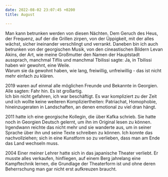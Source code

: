 ```yaml
---
date: 2022-08-02 23:07:45 +0200
title: August

---
```

Man kann betrunken werden von diesen Nächten. Dem Geruch des Heus, der Frequenz, auf der die Grillen zirpen, von der Üppigkeit, mit der alles wächst, sicher ineinander verschlingt und verrankt. Daneben bin ich auch betrunken von der georgischen Musik, von den cineastischen Bildern Levan Akins, der Art, wie meine Großmutter den Namen der Hauptstadt aussprach, manchmal Tiflis und manchmal Tbilissi sagte: Ja, in Tbilissi haben wir gewohnt, eine Weile.  
Warum sie da gewohnt haben, wie lang, freiwillig, unfreiwillig - das ist nicht mehr einfach zu klären.

2019 waren auf einmal alle möglichen Freunde und Bekannte in Georgien. Alle sagten: Fahr hin. Es ist großartig.   
Ich bin nicht gefahren, ich war beschäftigt. Es war kompliziert zu der Zeit und ich wollte keine weiteren Kompliziertheiten: Patriachat, Homophobie, hineinzugeraten in Landschaften, an denen emotional zu viel dran hängt. 

2011 hatte ich eine georgische Kollegin, die über Kafka schrieb. Sie hatte noch in Georgien Deutsch gelernt, um ihn im Original lesen zu können. Irgendwann reichte das nicht mehr und sie wanderte aus, um in seiner Sprache über ihn und seine Texte schreiben zu können. Ich konnte das nachvollziehen; sich in eine Kunstform so zu verlieben, dass man am Ende das Land wechseln muss.

2004 Einer meiner Lehrer hatte sich in das japanische Theater verliebt. Er musste alles verkaufen, hinfliegen, auf einem Berg jahrelang eine Kampftechnik lernen, die Grundlage der Theaterform ist und ohne deren Beherrschung man gar nicht erst aufkreuzen braucht. 